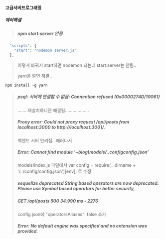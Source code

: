 #### 고급서버프로그래밍



##### 에러해결

> ##### npm start:server 안됨

```javascript
  "scripts": {
    "start": "nodemon server.js"
  },
```

> 이렇게 바꿔서 start하면 nodemon 되는데 start:server는 안됨..
>
> yarn을 깔면 해결..

`npm install -g yarn`

> ##### psql: 서버에 연결할 수 없음: Connection refused (0x0000274D/10061)
>
> ........재설치하니깐 해결됨...................
>
> ##### Proxy error: Could not proxy request /api/posts from localhost:3000 to http://localhost:3001/.
>
> 백앤드 서버 안켜짐.. 에러나서 
>
> ##### Error: Cannot find module '~blog\models/..configconfig.json'
>
> models/index.js  파일에서 var config    = require(__dirname + '/../config/config.json')[env]; 로 수정
>
> ##### sequelize deprecated String based operators are now deprecated. Please use Symbol based operators for better security,       
>
> ##### GET /api/posts 500 34.990 ms - 2276 
>
> config.json에   "operatorsAliases": false 추가
>
> ##### Error: No default engine was specified and no extension was provided.
>
> 



